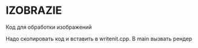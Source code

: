 # IZOBRAZIE
Код для обработки изображений

Надо скопировать код и вставить в writenit.cpp. В main вызвать рендер
